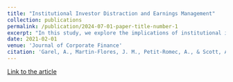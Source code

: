 ```yaml
---
title: "Institutional Investor Distraction and Earnings Management"
collection: publications
permalink: /publication/2024-07-01-paper-title-number-1
excerpt: "In this study, we explore the implications of institutional investor distraction for earnings management. Our identification approach relies on a firm-level measure of institutional investor distraction that exploits exogenous attention-grabbing shocks to unrelated parts of institutional investors' portfolios. We find that firms with distracted institutional shareholders engage more in both accrual-based and real earnings management. Further analyses show that the association between investor distraction and earnings management is stronger in firms with low analyst coverage and weak board monitoring, as well as in firms where managing earnings upward allows meeting or just beating their earnings target. Collectively, our results suggest that managers exploit the loosening in monitoring intensity resulting from investor distraction by engaging in earnings management. Even in the presence of institutional investors with superior monitoring abilities, limited attention may induce insufficient monitoring of earnings management practices."
date: 2021-02-01
venue: 'Journal of Corporate Finance'
citation: 'Garel, A., Martin-Flores, J. M., Petit-Romec, A., & Scott, A. (2021). Institutional investor distraction and earnings management. Journal of Corporate Finance, 66, 101801.'
---
```

[Link to the article](https://www.sciencedirect.com/science/article/pii/S0929119920302455?casa_token=1DtAdnsQqpEAAAAA:XrYizgqwYZ0iTXQYy4hWDmzOyIKukwdsmjR4gidaGkIVuh4i_u9tq4cJXF7G04In10yHH0s)
